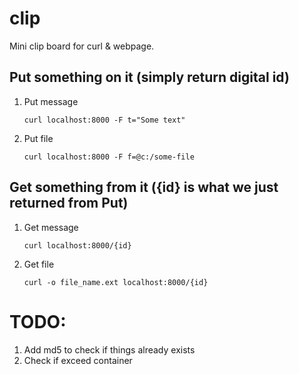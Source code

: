 # clip
Mini clip board for curl &amp; webpage.

## Put something on it (simply return digital id)

1. Put message
   
    `curl localhost:8000 -F t="Some text"`

1. Put file

    `curl localhost:8000 -F f=@c:/some-file`


## Get something from it ({id} is what we just returned from Put)
1. Get message
   
    `curl localhost:8000/{id}`

1. Get file

    `curl -o file_name.ext localhost:8000/{id}`



# TODO:
1. Add md5 to check if things already exists
2. Check if exceed container